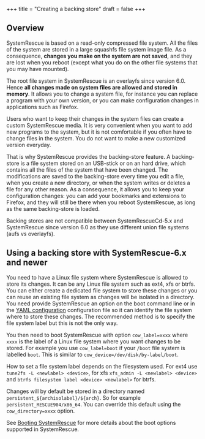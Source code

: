 +++
title = "Creating a backing store"
draft = false
+++

## Overview
SystemRescue is based on a read-only compressed file system. All the files of
the system are stored in a large squashfs file system image file. As a
consequence, **changes you make on the system are not saved**, and they are lost
when you reboot (except what you do on the other file systems that you may have
mounted).

The root file system in SystemRescue is an overlayfs since version 6.0. Hence
**all changes made on system files are allowed and stored in memory**. It allows
you to change a system file, for instance you can replace a program with your
own version, or you can make configuration changes in applications such as
Firefox.

Users who want to keep their changes in the system files can create a custom
SystemRescue media. It is very convenient when you want to add new programs to
the system, but it is not comfortable if you often have to change files in the
system. You do not want to make a new customized version everyday.

That is why SystemRescue provides the backing-store feature. A backing-store
is a file system stored on an USB-stick or on an hard drive, which
contains all the files of the system that have been changed. The modifications
are saved to the backing-store every time you edit a file, when you create a new
directory, or when the system writes or deletes a file for any other reason. As
a consequence, it allows you to keep your configuration changes: you can add
your bookmarks and extensions to Firefox, and they will still be there when you
reboot SystemRescue, as long as the same backing-store is loaded.

Backing stores are not compatible between SystemRescueCd-5.x and SystemRescue
since version 6.0 as they use different union file systems (aufs vs overlayfs).

## Using a backing store with SystemRescue-6.x and newer

You need to have a Linux file system where SystemRescue is allowed to store its
changes. It can be any Linux file system such as ext4, xfs or btrfs. You can
either create a dedicated file system to store these changes or you can reuse an
existing file system as changes will be isolated in a directory. You need provide
SystemRescue an option on the boot command line or in the 
[YAML configuration](/manual/Configuring_SystemRescue/) configuration file so it 
can identify the file system where to store these changes. The recommended method
is to specify the file system label but this is not the only way.

You then need to boot SystemRescue with option `cow_label=xxxx` where `xxxx`
is the label of a Linux file system where you want changes to be stored. For
example you use `cow_label=boot` if your `/boot` file system is labelled `boot`.
This is similar to `cow_device=/dev/disk/by-label/boot`.

How to set a file system label depends on the filesystem used. For ext4 use
`tune2fs -L <newlabel> <device>`, for xfs `xfs_admin -L <newlabel> <device>` and
`btrfs filesystem label <device> <newlabel>` for btrfs.

Changes will by default be stored in a directory named `persistent_${archisolabel}/${arch}`.
So for example `persistent_RESCUE904/x86_64`. You can override this default using the
`cow_directory=xxxx` option.

See [Booting SystemRescue](/manual/Booting_SystemRescue/) for more details about the
boot options supported in SystemRescue.
